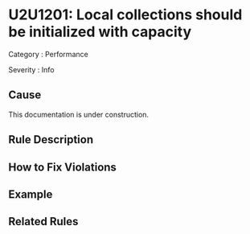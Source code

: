 # U2U1201: Local collections should be initialized with capacity

Category : Performance

Severity : Info

## Cause

This documentation is under construction.

## Rule Description



## How to Fix Violations



## Example



## Related Rules

